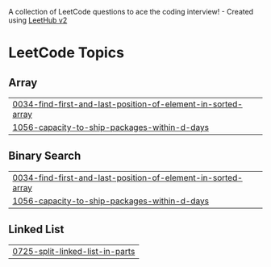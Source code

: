A collection of LeetCode questions to ace the coding interview! - Created using [LeetHub v2](https://github.com/arunbhardwaj/LeetHub-2.0)
<!---LeetCode Topics Start-->
# LeetCode Topics
## Array
|  |
| ------- |
| [0034-find-first-and-last-position-of-element-in-sorted-array](https://github.com/Olanakelbesa/A2SV-proplem-solution/tree/master/0034-find-first-and-last-position-of-element-in-sorted-array) |
| [1056-capacity-to-ship-packages-within-d-days](https://github.com/Olanakelbesa/A2SV-proplem-solution/tree/master/1056-capacity-to-ship-packages-within-d-days) |
## Binary Search
|  |
| ------- |
| [0034-find-first-and-last-position-of-element-in-sorted-array](https://github.com/Olanakelbesa/A2SV-proplem-solution/tree/master/0034-find-first-and-last-position-of-element-in-sorted-array) |
| [1056-capacity-to-ship-packages-within-d-days](https://github.com/Olanakelbesa/A2SV-proplem-solution/tree/master/1056-capacity-to-ship-packages-within-d-days) |
## Linked List
|  |
| ------- |
| [0725-split-linked-list-in-parts](https://github.com/Olanakelbesa/A2SV-proplem-solution/tree/master/0725-split-linked-list-in-parts) |
<!---LeetCode Topics End-->